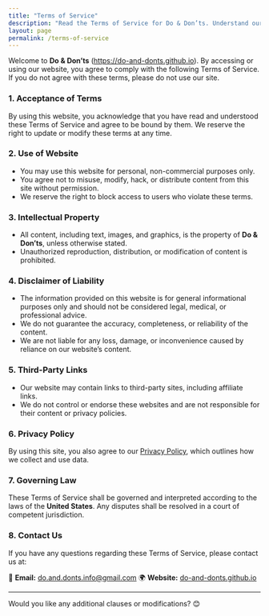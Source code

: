 ```yaml
---
title: "Terms of Service"
description: "Read the Terms of Service for Do & Don’ts. Understand our guidelines, content usage policies, and legal disclaimers."
layout: page
permalink: /terms-of-service
---
```



Welcome to **Do & Don’ts** (https://do-and-donts.github.io). By accessing or using our website, you agree to comply with the following Terms of Service. If you do not agree with these terms, please do not use our site.

### **1. Acceptance of Terms**
By using this website, you acknowledge that you have read and understood these Terms of Service and agree to be bound by them. We reserve the right to update or modify these terms at any time.

### **2. Use of Website**
- You may use this website for personal, non-commercial purposes only.
- You agree not to misuse, modify, hack, or distribute content from this site without permission.
- We reserve the right to block access to users who violate these terms.

### **3. Intellectual Property**
- All content, including text, images, and graphics, is the property of **Do & Don’ts**, unless otherwise stated.
- Unauthorized reproduction, distribution, or modification of content is prohibited.

### **4. Disclaimer of Liability**
- The information provided on this website is for general informational purposes only and should not be considered legal, medical, or professional advice.
- We do not guarantee the accuracy, completeness, or reliability of the content.
- We are not liable for any loss, damage, or inconvenience caused by reliance on our website’s content.

### **5. Third-Party Links**
- Our website may contain links to third-party sites, including affiliate links.
- We do not control or endorse these websites and are not responsible for their content or privacy policies.

### **6. Privacy Policy**
By using this site, you also agree to our [Privacy Policy](/privacy-policy/), which outlines how we collect and use data.

### **7. Governing Law**
These Terms of Service shall be governed and interpreted according to the laws of the **United States**. Any disputes shall be resolved in a court of competent jurisdiction.

### **8. Contact Us**
If you have any questions regarding these Terms of Service, please contact us at:  

📧 **Email:** [do.and.donts.info@gmail.com](mailto:do.and.donts.info@gmail.com)
🌍 **Website:** [do-and-donts.github.io](https://do-and-donts.github.io)  

---

Would you like any additional clauses or modifications? 😊
